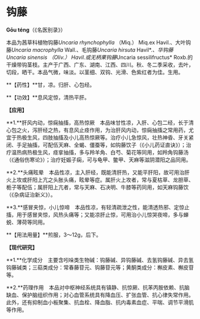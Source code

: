 # 钩藤

**Gōu téng**（《名医别录》）

本品为茜草科植物钩藤*Uncaria rhynchophylla* （Miq.） Miq.ex Havil.、大叶钩藤*Uncaria macrophylla* Wall.、毛钩藤*Uncaria hirsuta* Havil*.*、华钩藤 *Uncaria sinensis* （Oliv.） Havil.或无柄果钩藤*Uncaria sessilifructus* Roxb.的干燥带钩茎枝。主产于广西、广东、湖南、江西、四川。秋、冬二季采收，去叶，切段，晒干。本品气微，味淡。以茎细、双钩、光滑、色紫红者为佳。生用。

**【药性】**甘，凉。归肝、心包经。

**【功效】**息风定惊，清热平肝。

**【应用】**

**1.**肝风内动，惊痫抽搐，高热惊厥　本品味甘性凉，入肝、心包二经，长于清心包之火，泻肝经之热，有息风止痉作用，为治肝风内动，惊痫抽搐之常用药，尤宜于热极生风，四肢抽搐及小儿高热惊厥等。治疗小儿急惊风，壮热神昏、牙关紧闭、手足抽搐，可配伍天麻、全蝎、僵蚕等，如钩藤饮子（《小儿药证直诀》）；治疗温热病热极生风，痉挛抽搐，多与羚羊角、白芍、菊花等同用，如羚角钩藤汤（《通俗伤寒论》）；治疗妊娠子痫，可与龟甲、鳖甲、天麻等滋阴潜阳之品同用。

**2.**头痛眩晕　本品性凉，主入肝经，既能清肝热，又能平肝阳，故可用治肝火上攻或肝阳上亢之头胀头痛，眩晕等症。属肝火上攻者，常与夏枯草、龙胆草、栀子等配伍；属肝阳上亢者，常与天麻、石决明、牛膝等药同用，如天麻钩藤饮（《杂病证治新义》）。

**3.**感冒夹惊，小儿惊啼　本品性凉，有轻清疏泄之性，能清透热邪、定惊止搐，用于感冒夹惊，风热头痛等；又能凉肝止惊，可用治小儿惊哭夜啼，多与蝉蜕、薄荷等同用。

**【用法用量】**煎服，3～12g，后下。

**【现代研究】**

**1.**化学成分　主要含吲哚类生物碱：钩藤碱、异钩藤碱、去氢钩藤碱、异去氢钩藤碱类；三萜类成分：常春藤苷元、钩藤苷元等；黄酮类成分：槲皮素、槲皮苷等。

**2.**药理作用　本品对中枢神经系统具有镇静、抗惊厥、抗苯丙胺依赖、抗脑缺血、保护脑组织作用；对心血管系统具有降血压、扩张血管、抗心律失常作用。此外，还有抑制血小板聚集、抗血栓、降血脂、抗内毒素血症、平喘、调节平滑肌等作用。